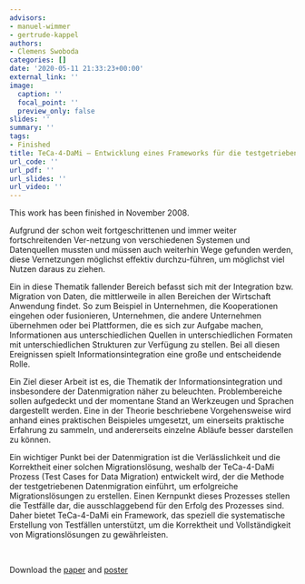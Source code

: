 ```yaml
---
advisors:
- manuel-wimmer
- gertrude-kappel
authors:
- Clemens Swoboda
categories: []
date: '2020-05-11 21:33:23+00:00'
external_link: ''
image:
  caption: ''
  focal_point: ''
  preview_only: false
slides: ''
summary: ''
tags:
- Finished
title: TeCa-4-DaMi – Entwicklung eines Frameworks für die testgetriebene Datenmigration
url_code: ''
url_pdf: ''
url_slides: ''
url_video: ''
---
```


This work has been finished in November 2008.

Aufgrund der schon weit fortgeschrittenen und immer weiter fortschreitenden Ver-netzung von verschiedenen Systemen und Datenquellen mussten und müssen auch weiterhin Wege gefunden werden, diese Vernetzungen möglichst effektiv durchzu-führen, um möglichst viel Nutzen daraus zu ziehen.

Ein in diese Thematik fallender Bereich befasst sich mit der Integration bzw. Migration von Daten, die mittlerweile in allen Bereichen der Wirtschaft Anwendung findet. So zum Beispiel in Unternehmen, die Kooperationen eingehen oder fusionieren, Unternehmen, die andere Unternehmen übernehmen oder bei Plattformen, die es sich zur Aufgabe machen, Informationen aus unterschiedlichen Quellen in unterschiedlichen Formaten mit unterschiedlichen Strukturen zur Verfügung zu stellen. Bei all diesen Ereignissen spielt Informationsintegration eine große und entscheidende Rolle.

Ein Ziel dieser Arbeit ist es, die Thematik der Informationsintegration und insbesondere der Datenmigration näher zu beleuchten. Problembereiche sollen aufgedeckt und der momentane Stand an Werkzeugen und Sprachen dargestellt werden. Eine in der Theorie beschriebene Vorgehensweise wird anhand eines praktischen Beispieles umgesetzt, um einerseits praktische Erfahrung zu sammeln, und andererseits einzelne Abläufe besser darstellen zu können.

Ein wichtiger Punkt bei der Datenmigration ist die Verlässlichkeit und die Korrektheit einer solchen Migrationslösung, weshalb der TeCa-4-DaMi Prozess (Test Cases for Data Migration) entwickelt wird, der die Methode der testgetriebenen Datenmigration einführt, um erfolgreiche Migrationslösungen zu erstellen. Einen Kernpunkt dieses Prozesses stellen die Testfälle dar, die ausschlaggebend für den Erfolg des Prozesses sind. Daher bietet TeCa-4-DaMi ein Framework, das speziell die systematische Erstellung von Testfällen unterstützt, um die Korrektheit und Vollständigkeit von Migrationslösungen zu gewährleisten.

&nbsp;

 Download the [paper](https://www.big.tuwien.ac.at/app/uploads/2016/10/Swoboda_paper.pdf) and [poster](https://www.big.tuwien.ac.at/app/uploads/2016/10/Swoboda_poster.pdf)